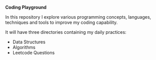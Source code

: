 **Coding Playground**

In this repository I explore various programming concepts, languages, techniques and tools to improve my coding capability.

It will have three directories containing my daily practices:
- Data Structures
- Algorithms
- Leetcode Questions
